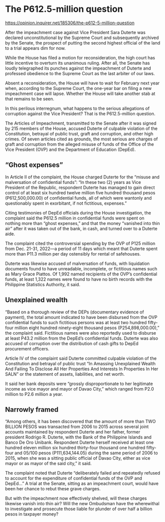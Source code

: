 # The P612.5-million question

https://opinion.inquirer.net/185306/the-p612-5-million-question



After the impeachment case against Vice President Sara Duterte was declared unconstitutional by the Supreme Court and subsequently archived by the Senate, the prospect of putting the second highest official of the land to a trial appears dim for now.

While the House has filed a motion for reconsideration, the high court has little incentive to overturn its unanimous ruling. After all, the Senate has loudly telegraphed its punches against the impeachment of Duterte and professed obedience to the Supreme Court as the last arbiter of our laws.

Absent a reconsideration, the House will have to wait for February next year when, according to the Supreme Court, the one-year bar on filing a new impeachment case will lapse. Whether the House will take another stab at that remains to be seen.

In this perilous interregnum, what happens to the serious allegations of corruption against the Vice President? That is the P612.5-million question.

The Articles of Impeachment, transmitted to the Senate after it was signed by 215 members of the House, accused Duterte of culpable violation of the Constitution, betrayal of public trust, graft and corruption, and other high crimes. Of seven articles cited as grounds, the most serious are charges of graft and corruption from the alleged misuse of funds of the Office of the Vice President (OVP) and the Department of Education (DepEd).



##  “Ghost expenses”



In Article II of the complaint, the House charged Duterte for the “misuse and malversation of confidential funds”: “In these two (2) years as Vice President of the Republic, respondent Duterte has managed to gain direct control of at least six hundred twelve million five hundred thousand pesos (P612,500,000.00) of confidential funds, all of which were wantonly and questionably spent in exorbitant, if not fictitious, expenses.”

Citing testimonies of DepEd officials during the House investigation, the complaint said the P612.5 million in confidential funds were spent on nothing more than “ghost expenses,” and that the money “vanished into thin air” after it was taken out of the bank, in cash, and turned over to a Duterte aide.

The complaint cited the controversial spending by the OVP of P125 million from Dec. 21-31, 2022—a period of 11 days which meant that Duterte spent more than P11.3 million per day ostensibly for rental of safehouses.

Duterte was likewise accused of malversation of funds, with liquidation documents found to have unreadable, incomplete, or fictitious names such as Mary Grace Piattos. Of 1,992 named recipients of the OVP’s confidential funds, at least 1,322 names were found to have no birth records with the Philippine Statistics Authority, it said.



##  Unexplained wealth



“Based on a thorough review of the DEPs (documentary evidence of payment), the total amount indicated to have been disbursed from the OVP confidential funds to such fictitious persons was at least two hundred fifty-four million eight hundred ninety-eight thousand pesos (P254,898,000.00),” the complaint said. Fictitious names were also reportedly used to disburse at least P43.2 million from the DepEd’s confidential funds. Duterte was also accused of corruption over the distribution of cash gifts to DepEd procurement officers.

Article IV of the complaint said Duterte committed culpable violation of the Constitution and betrayal of public trust “In Amassing Unexplained Wealth And Failing To Disclose All Her Properties And Interests In Properties In Her SALN” or the statement of assets, liabilities, and net worth.

It said her bank deposits were “grossly disproportionate to her legitimate income as vice mayor and mayor of Davao City,” which ranged from P2.0 million to P2.6 million a year.



##  Narrowly framed



“Among others, it has been discovered that the amount of more than TWO BILLION PESOS was transacted from 2006 to 2015 across several joint accounts maintained by respondent Duterte and her father, former president Rodrigo R. Duterte, with the Bank of the Philippine Islands and Banco De Oro Unibank. Respondent Duterte herself received at least one hundred eleven million six hundred thirty-four thousand one hundred fifty-four and 05/100 pesos (P111,634,144.05) during the same period of 2006 to 2015, when she was a sitting public official of Davao City, either as vice mayor or as mayor of the said city,” it said.

The complaint noted that Duterte “deliberately failed and repeatedly refused to account for the expenditure of confidential funds of the OVP and DepEd…” A trial at the Senate, sitting as an impeachment court, would have been her chance to rebut these grave charges.

But with the impeachment now effectively shelved, will these charges likewise vanish into thin air? Will the new Ombudsman have the wherewithal to investigate and prosecute those liable for plunder of over half a billion pesos in taxpayer money?